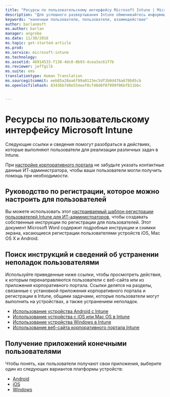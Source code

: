 ```yaml
---
title: "Ресурсы по пользовательскому интерфейсу Microsoft Intune | Microsoft Intune"
description: "Для успешного развертывания Intune обменивайтесь информацией с конечными пользователями."
keywords: "конечные пользователи, пользователи, взаимодействие"
author: barlanmsft
ms.author: barlan
manager: angrobe
ms.date: 11/30/2016
ms.topic: get-started-article
ms.prod: 
ms.service: microsoft-intune
ms.technology: 
ms.assetid: 48914533-f138-4dc0-8b93-4cea3ac61f7b
ms.reviewer: jeffgilb
ms.suite: ems
translationtype: Human Translation
ms.sourcegitcommit: eeb85a28ea6f99a0123ec5df3b0d476a678b85cb
ms.openlocfilehash: 83436b7d8e554eef0cf48d0f07999f06bf811bbc


---
```


# <a name="resources-about-the-end-user-experience-with-microsoft-intune"></a>Ресурсы по пользовательскому интерфейсу Microsoft Intune

Следующие ссылки и сведения помогут разобраться в действиях, которые выполняют пользователи для реализации различных задач в Intune.

При [настройке корпоративного портала](/Intune/get-started/start-with-a-paid-subscription-to-microsoft-intune-step-7) не забудьте указать контактные данные ИТ-администратора, чтобы ваши пользователи могли получить помощь при необходимости.

## <a name="enrollment-guide-that-you-can-customize-for-your-users"></a>Руководство по регистрации, которое можно настроить для пользователей

Вы можете использовать этот [настраиваемый шаблон регистрации пользователей Intune для ИТ-администраторов](https://gallery.technet.microsoft.com/End-user-Intune-enrollment-55dfd64a), чтобы создавать собственные инструкции по регистрации для пользователей. Этот документ Microsoft Word содержит подробные инструкции и снимки экрана, касающиеся регистрации пользователями устройств iOS, Mac OS X и Android.

## <a name="how-your-end-users-find-how-to-and-troubleshooting-information"></a>Поиск инструкций и сведений об устранении неполадок пользователями

Используйте приведенные ниже ссылки, чтобы просмотреть действия, к которым перенаправляются пользователи с веб-сайта или из приложения корпоративного портала. Ссылки делятся на разделы, связанные с установкой приложения корпоративного портала и регистрации в Intune, общими задачами, которые пользователи могут выполнить на устройствах, а также устранением неполадок.

- [Использование устройства Android с Intune](/Intune/EndUser/using-your-android-device-with-intune)
- [Использование устройства с iOS или Mac OS в Intune](/Intune/EndUser/using-your-ios-or-mac-os-x-device-with-intune)
- [Использование устройства Windows в Intune](/Intune/EndUser/using-your-windows-device-with-intune)
- [Использование веб-сайта корпоративного портала Intune](/Intune/EndUser/using-the-intune-company-portal-website)


## <a name="how-your-end-users-get-their-apps"></a>Получение приложений конечными пользователями

Чтобы понять, как пользователи получают свои приложения, выберите один из следующих вариантов платформы устройств:

- [Android](how-your-android-users-get-their-apps.md)
- [iOS](how-your-ios-users-get-their-apps.md)
- [Windows](how-your-windows-users-get-their-apps.md)



<!--HONumber=Dec16_HO1-->


